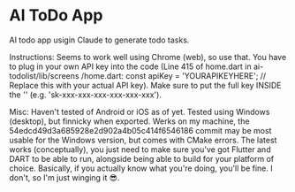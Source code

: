 # AI ToDo App

AI todo app usigin Claude to generate todo tasks.

Instructions:
Seems to work well using Chrome (web), so use that. You have to plug in your own API key into the code (Line 415 of home.dart in ai-todolist/lib/screens
/home.dart: const apiKey = 'YOURAPIKEYHERE'; // Replace this with your actual API key). Make sure to put the full key INSIDE the '' (e.g. 'sk-xxx-xxx-xxx-xxx-xxx-xxx').

Misc:
Haven't tested of Android or iOS as of yet. Tested using Windows (desktop), but finnicky when exported. Werks on my machine, the 54edcd49d3a685928e2d902a4b05c414f6546186 commit may be most usable for the Windows version, but comes with CMake errors. The latest works (conceptually), you just need to make sure you've got Flutter and DART to be able to run, alongside being able to build for your platform of choice. Basically, if you actually know what you're doing, you'll be fine. I don't, so I'm just winging it 😎.
